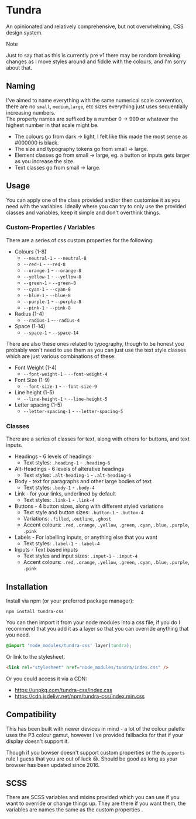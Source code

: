 # Tundra
An opinionated and relatively comprehensive, but not overwhelming, CSS design system.

> [!NOTE]
> Just to say that as this is currently pre v1 there may be random breaking changes as I move styles around and fiddle with the colours, and I'm sorry about that.

## Naming
I've aimed to name everything with the same numerical scale convention, there are no `small`, `medium`,`large`, etc sizes everything just uses sequentially increasing numbers. <br />
The property names are suffixed by a number 0 -> 999 or whatever the highest number in that scale might be.

- The colours go from dark -> light, I felt like this made the most sense as #000000 is black.
- The size and typography tokens go from small -> large.
- Element classes go from small -> large, eg. a button or inputs gets larger as you increase the size.
- Text classes go from small -> large.

## Usage
You can apply one of the class provided and/or then customise it as you need with the variables. Ideally where you can try to only use the provided classes and variables, keep it simple and don't overthink things.

### Custom-Properties / Variables
There are a series of css custom properties for the following:
- Colours (1-8)
	- `--neutral-1` - `--neutral-8`
	- `--red-1` - `--red-8`
	- `--orange-1` - `--orange-8`
	- `--yellow-1` - `--yellow-8`
	- `--green-1` - `--green-8`
	- `--cyan-1` - `--cyan-8`
	- `--blue-1` - `--blue-8`
	- `--purple-1` - `--purple-8`
	- `--pink-1` - `--pink-8`
- Radius (1-4)
	- `--radius-1` -`--radius-4`
- Space (1-14)
	- `--space-1` - `--space-14`

There are also these ones related to typography, though to be honest you probably won't need to use them as you can just use the text style classes which are just various combinations of these:
- Font Weight (1-4)
	- `--font-weight-1` - `--font-weight-4`
- Font Size (1-9)
	- `--font-size-1` - `--font-size-9`
- Line height (1-5)
	- `--line-height-1` - `--line-height-5`
- Letter spacing (1-5)
	- `--letter-spacing-1` - `--letter-spacing-5`

### Classes
There are a series of classes for text, along with others for buttons, and text inputs.
- Headings - 6 levels of headings
	- Text styles: `.heading-1` - `.heading-6`
- Alt-Headings - 6 levels of alterative headings
	- Text styles: `.alt-heading-1` - `.alt-heading-6`
- Body - text for paragraphs and other large bodies of text
	- Text styles: `.body-1` - `.body-4`
- Link - for your links, underlined by default
	- Text styles: `.link-1` - `.link-4`
- Buttons - 4 button sizes, along with different styled variations
	- Text style and button sizes: `.button-1` - `.button-4`
	- Variations: `.filled`, `.outline`, `.ghost`
	- Accent colours: `.red`, `.orange`, `.yellow`, `.green`, `.cyan`, `.blue`, `.purple`, `.pink`
- Labels - For labelling inputs, or anything else that you want
	- Text styles: `.label-1` - `.label-4`
- Inputs - Text based inputs
	- Text styles and input sizes: `.input-1` - `.input-4`
	- Accent colours: `.red`, `.orange`, `.yellow`, `.green`, `.cyan`, `.blue`, `.purple`, `.pink`

## Installation
Install via npm (or your preferred package manager):
```
npm install tundra-css
```

You can then import it from your node modules into a css file, if you do I recommend that you add it as a layer so that you can override anything that you need.
```css
@import 'node_modules/tundra-css' layer(tundra);
```

Or link to the stylesheet.
```html
<link rel="stylesheet" href="node_modules/tundra/index.css" />
```

Or you could access it via a CDN:
- https://unpkg.com/tundra-css/index.css
- https://cdn.jsdelivr.net/npm/tundra-css/index.min.css

## Compatibility
This has been built with newer devices in mind - a lot of the colour palette uses the P3 colour gamut, however I've provided fallbacks for that if your display doesn't support it.

Though if you bowser doesn't support custom properties or the `@supports` rule I guess that you are out of luck 😢. Should be good as long as your browser has been updated since 2016.

## SCSS
There are SCSS variables and mixins provided which you can use if you want to override or change things up. They are there if you want them, the variables are names the same as the custom properties .
